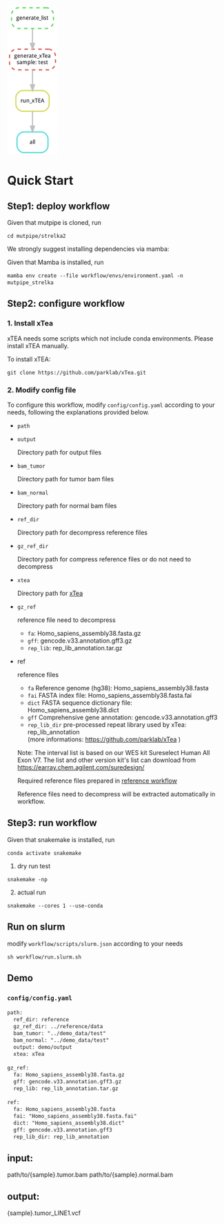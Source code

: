 ![xtea](https://github.com/douymLab/mutpipe/blob/main/xtea/xtea.png)

# Quick Start

## Step1: deploy workflow

Given that mutpipe is cloned, run

```{bash}
cd mutpipe/strelka2
```

We strongly suggest installing dependencies via mamba:

Given that Mamba is installed, run

```{bash}
mamba env create --file workflow/envs/environment.yaml -n mutpipe_strelka
```

## Step2: configure workflow

### 1. Install xTea

xTEA needs some scripts which not include conda environments. Please install xTEA manually.

To install xTEA:

```{bash}
git clone https://github.com/parklab/xTea.git
```

### 2. Modify config file

To configure this workflow, modify `config/config.yaml` according to your needs, following the explanations provided below.

-  `path`

  -  `output`
  
     Directory path for output files

  -  `bam_tumor`

     Directory path for tumor bam files
   
  -  `bam_normal`

     Directory path for normal bam files
  
  -  `ref_dir`
  
     Directory path for decompress reference files
  
  -  `gz_ref_dir`
  
     Directory path for compress reference files or do not need to decompress

  -  `xtea`
  
     Directory path for [xTea](#1-install-xtea)

-   `gz_ref`

    reference file need to decompress

    - `fa`: Homo_sapiens_assembly38.fasta.gz
    - `gff`: gencode.v33.annotation.gff3.gz
    - `rep_lib`: rep_lib_annotation.tar.gz

-   ref

    reference files

    + `fa` Reference genome (hg38): Homo_sapiens_assembly38.fasta
    + `fai` FASTA index file: Homo_sapiens_assembly38.fasta.fai
    + `dict` FASTA sequence dictionary file: Homo_sapiens_assembly38.dict
    + `gff` Comprehensive gene annotation: gencode.v33.annotation.gff3
    + `rep_lib_dir` pre-processed repeat library used by xTea: rep_lib_annotation   
  (more informations: https://github.com/parklab/xTea )

    Note: The interval list is based on our WES kit Sureselect Human All Exon V7. The list and other version kit's list can download from https://earray.chem.agilent.com/suredesign/

    Required reference files prepared in [reference workflow](/reference)

    Reference files need to decompress will be extracted automatically in workflow.

## Step3: run workflow

Given that snakemake is installed, run

```{bash}
conda activate snakemake
```

1.  dry run test

```{bash}
snakemake -np
```

2.  actual run

```{bash}
snakemake --cores 1 --use-conda
```

## Run on slurm

modify `workflow/scripts/slurm.json` according to your needs

```{bash}
sh workflow/run.slurm.sh
```

## Demo

### `config/config.yaml`

```{yaml}
path:
  ref_dir: reference
  gz_ref_dir: ../reference/data
  bam_tumor: "../demo_data/test"
  bam_normal: "../demo_data/test"
  output: demo/output
  xtea: xTea

gz_ref:
  fa: Homo_sapiens_assembly38.fasta.gz
  gff: gencode.v33.annotation.gff3.gz
  rep_lib: rep_lib_annotation.tar.gz

ref:
  fa: Homo_sapiens_assembly38.fasta
  fai: "Homo_sapiens_assembly38.fasta.fai"
  dict: "Homo_sapiens_assembly38.dict"
  gff: gencode.v33.annotation.gff3
  rep_lib_dir: rep_lib_annotation
```

## input:

path/to/{sample}.tumor.bam
path/to/{sample}.normal.bam

## output:

{sample}.tumor_LINE1.vcf
